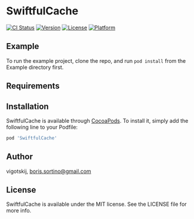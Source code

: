# SwiftfulCache

[![CI Status](https://img.shields.io/travis/vigotskij/SwiftfulCache.svg?style=flat)](https://travis-ci.org/vigotskij/SwiftfulCache)
[![Version](https://img.shields.io/cocoapods/v/SwiftfulCache.svg?style=flat)](https://cocoapods.org/pods/SwiftfulCache)
[![License](https://img.shields.io/cocoapods/l/SwiftfulCache.svg?style=flat)](https://cocoapods.org/pods/SwiftfulCache)
[![Platform](https://img.shields.io/cocoapods/p/SwiftfulCache.svg?style=flat)](https://cocoapods.org/pods/SwiftfulCache)

## Example

To run the example project, clone the repo, and run `pod install` from the Example directory first.

## Requirements

## Installation

SwiftfulCache is available through [CocoaPods](https://cocoapods.org). To install
it, simply add the following line to your Podfile:

```ruby
pod 'SwiftfulCache'
```

## Author

vigotskij, boris.sortino@gmail.com

## License

SwiftfulCache is available under the MIT license. See the LICENSE file for more info.
